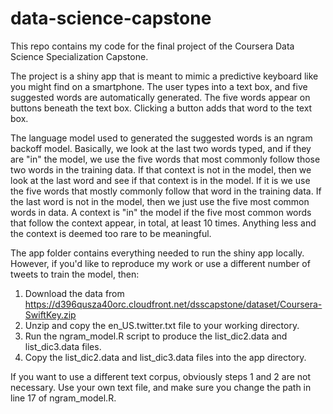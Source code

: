 # data-science-capstone
This repo contains my code for the final project of the Coursera Data Science Specialization Capstone.

The project is a shiny app that is meant to mimic a predictive keyboard like you might find on a smartphone. The user types into a text box, and five suggested words are automatically generated. The five words appear on buttons beneath the text box. Clicking a button adds that word to the text box.

The language model used to generated the suggested words is an ngram backoff model. Basically, we look at the last two words typed, and if they are "in" the model, we use the five words that most commonly follow those two words in the training data. If that context is not in the model, then we look at the last word and see if that context is in the model. If it is we use the five words that mostly commonly follow that word in the training data. If the last word is not in the model, then we just use the five most common words in data. A context is "in" the model if the five most common words that follow the context appear, in total, at least 10 times. Anything less and the context is deemed too rare to be meaningful.

The app folder contains everything needed to run the shiny app locally. However, if you'd like to reproduce my work or use a different number of tweets to train the model, then:
1. Download the data from https://d396qusza40orc.cloudfront.net/dsscapstone/dataset/Coursera-SwiftKey.zip 
2. Unzip and copy the en_US.twitter.txt file to your working directory.
3. Run the ngram_model.R script to produce the list_dic2.data and list_dic3.data files.
4. Copy the list_dic2.data and list_dic3.data files into the app directory.

If you want to use a different text corpus, obviously steps 1 and 2 are not necessary. Use your own text file, and make sure you change the path in line 17 of ngram_model.R.
